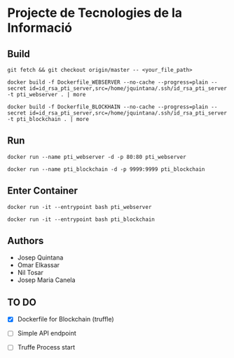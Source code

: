 # Projecte de Tecnologies de la Informació

## Build

```
git fetch && git checkout origin/master -- <your_file_path>
```
```
docker build -f Dockerfile_WEBSERVER --no-cache --progress=plain --secret id=id_rsa_pti_server,src=/home/jquintana/.ssh/id_rsa_pti_server -t pti_webserver . | more
```
```
docker build -f Dockerfile_BLOCKHAIN --no-cache --progress=plain --secret id=id_rsa_pti_server,src=/home/jquintana/.ssh/id_rsa_pti_server -t pti_blockchain . | more
```


## Run

```
docker run --name pti_webserver -d -p 80:80 pti_webserver
```
```
docker run --name pti_blockchain -d -p 9999:9999 pti_blockchain
```


## Enter Container

```
docker run -it --entrypoint bash pti_webserver
```

```
docker run -it --entrypoint bash pti_blockchain
```


## Authors

- Josep Quintana
- Omar Elkassar
- Nil Tosar
- Josep Maria Canela


## TO DO

- [x] Dockerfile for Blockchain (truffle)
- [ ] Simple API endpoint
- [ ] Truffe Process start


